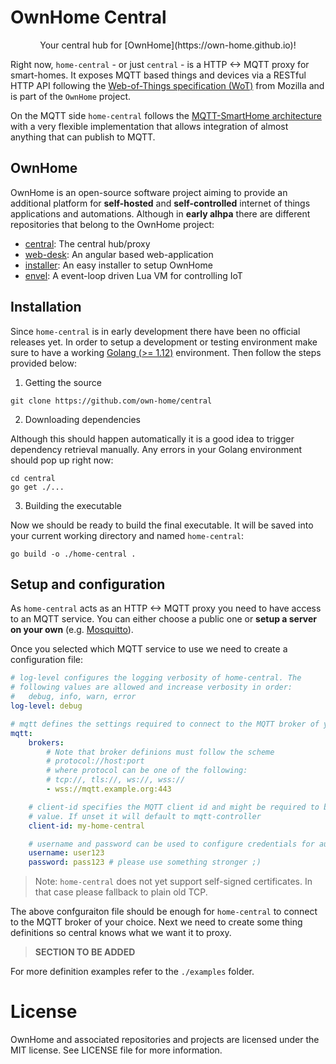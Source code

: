 # OwnHome Central

<p align="center"> Your central hub for [OwnHome](https://own-home.github.io)! </p>


Right now, `home-central` - or just `central` - is a HTTP <-> MQTT proxy for smart-homes. It exposes MQTT based things and devices via a RESTful HTTP API following the [Web-of-Things specification (WoT)](https://iot.mozilla.org/wot/) from Mozilla and is part of the `OwnHome` project.

On the MQTT side `home-central` follows the [MQTT-SmartHome architecture](https://github.com/mqtt-smarthome/mqtt-smarthome) with a very flexible implementation that allows integration of almost anything that can publish to MQTT.

## OwnHome

OwnHome is an open-source software project aiming to provide an additional platform for **self-hosted** and **self-controlled** internet of things applications and automations. Although in **early alhpa** there are different repositories that belong to the OwnHome project:

 * [central](https://github.com/own-home/central): The central hub/proxy
 * [web-desk](https://github.com/own-home/web-desk): An angular based web-application
 * [installer](https://github.com/own-home/installer): An easy installer to setup OwnHome
 * [envel](https://github.com/ppacher/envel): A event-loop driven Lua VM for controlling IoT
 
## Installation

Since `home-central` is in early development there have been no official releases yet. In order to setup a development or testing environment make sure to have a working [Golang (>= 1.12)](https://golang.org) environment. Then follow the steps provided below:

1. Getting the source

```
git clone https://github.com/own-home/central 
```

2. Downloading dependencies

Although this should happen automatically it is a good idea to trigger dependency
retrieval manually. Any errors in your Golang environment should pop up right now:

```
cd central
go get ./...
```

3. Building the executable

Now we should be ready to build the final executable. It will be saved into your current working directory and named `home-central`:

```
go build -o ./home-central .
```

## Setup and configuration

As `home-central` acts as an HTTP <-> MQTT proxy you need to have access to an MQTT service. You can either choose a public one or **setup a server on your own** (e.g. [Mosquitto](https://mosquitto.org/)). 

Once you selected which MQTT service to use we need to create a configuration file:

```yaml
# log-level configures the logging verbosity of home-central. The
# following values are allowed and increase verbosity in order:
#   debug, info, warn, error
log-level: debug

# mqtt defines the settings required to connect to the MQTT broker of your choice.
mqtt:
    brokers:
        # Note that broker definions must follow the scheme
        # protocol://host:port
        # where protocol can be one of the following:
        # tcp://, tls://, ws://, wss://
        - wss://mqtt.example.org:443

    # client-id specifies the MQTT client id and might be required to be set to a fixed
    # value. If unset it will default to mqtt-controller
    client-id: my-home-central

    # username and password can be used to configure credentials for authentication
    username: user123
    password: pass123 # please use something stronger ;)
```

> Note: `home-central` does not yet support self-signed certificates. In that case please fallback to plain old TCP.

The above confguraiton file should be enough for `home-central` to connect to the MQTT broker of your choice. Next we need to create some thing definitions so central knows what we want it to proxy. 

>
> **SECTION TO BE ADDED**
>

For more definition examples refer to the `./examples` folder.

# License

OwnHome and associated repositories and projects are licensed under the MIT license. See LICENSE file for more information.
